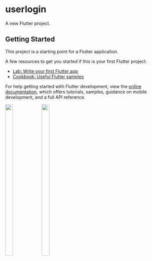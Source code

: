 # userlogin

A new Flutter project.

## Getting Started

This project is a starting point for a Flutter application.

A few resources to get you started if this is your first Flutter project:

- [Lab: Write your first Flutter app](https://docs.flutter.dev/get-started/codelab)
- [Cookbook: Useful Flutter samples](https://docs.flutter.dev/cookbook)

For help getting started with Flutter development, view the
[online documentation](https://docs.flutter.dev/), which offers tutorials,
samples, guidance on mobile development, and a full API reference.
<p>
<img src="https://user-images.githubusercontent.com/114207841/225827995-bdef43b4-4f33-4fb2-9255-3f01d988c53d.jpg" width=22% height=35%>
<img src="https://user-images.githubusercontent.com/114207841/225828114-a0373b07-c3e1-4d08-b28d-588b195800a2.jpg" width=22% height=35%>
</p>
